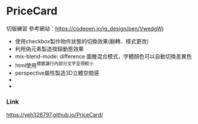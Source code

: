 # PriceCard
  切版練習
  參考網站：https://codepen.io/ig_design/pen/VwedgWj
  
  + 使用checkbox製作物件狀態的切換效果(翻轉、樣式更改)
  + 利用偽元素製造按鈕動態效果
  + mix-blend-mode: difference 圖層混合模式，字體顏色可以自動切換差異色
  + html使用<sup>標籤讓行內部分文字呈現較小
  + perspective屬性製造3D立體空間感
  +
  +

### Link
https://yeh326797.github.io/PriceCard/
